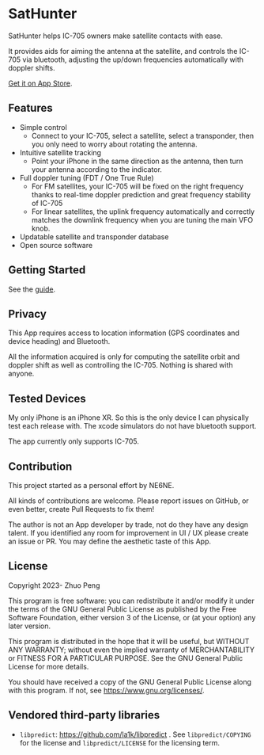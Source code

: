 # SatHunter

SatHunter helps IC-705 owners make satellite contacts with ease.

It provides aids for aiming the antenna at the satellite, and
controls the IC-705 via bluetooth, adjusting the up/down frequencies
automatically with doppler shifts.

[Get it on App Store](https://apps.apple.com/us/app/sathunter/id6449915406).

## Features

- Simple control
    - Connect to your IC-705, select a satellite, select a transponder, then you only need
      to worry about rotating the antenna.
- Intuitive satellite tracking
    - Point your iPhone in the same direction as the antenna, then turn your antenna
      according to the indicator. 
- Full doppler tuning (FDT / One True Rule)
    - For FM satellites, your IC-705 will be fixed on the right frequency thanks to
       real-time doppler prediction and great frequency stability of IC-705
    - For linear satellites, the uplink frequency automatically and correctly matches
      the downlink frequency when you are tuning the main VFO knob.
- Updatable satellite and transponder database
- Open source software

## Getting Started
See the [guide](Docs/GettingStarted.md).

## Privacy

This App requires access to location information (GPS coordinates and device heading) and
Bluetooth.

All the information acquired is only for computing the satellite orbit and doppler shift as well
as controlling the IC-705. Nothing is shared with anyone.

## Tested Devices

My only iPhone is an iPhone XR. So this is the only device I can physically
test each release with. The xcode simulators do not have bluetooth support.

The app currently only supports IC-705.

## Contribution

This project started as a personal effort by NE6NE.

All kinds of contributions are welcome. Please report issues on GitHub, or even better, create
Pull Requests to fix them!

The author is not an App developer by trade, not do they have any design talent. If you identified any
room for improvement in UI / UX please create an issue or PR. You may define the aesthetic taste of
this App.

## License

Copyright 2023- Zhuo Peng

This program is free software: you can redistribute it and/or modify
it under the terms of the GNU General Public License as published by
the Free Software Foundation, either version 3 of the License, or
(at your option) any later version.

This program is distributed in the hope that it will be useful,
but WITHOUT ANY WARRANTY; without even the implied warranty of
MERCHANTABILITY or FITNESS FOR A PARTICULAR PURPOSE.  See the
GNU General Public License for more details.

You should have received a copy of the GNU General Public License
along with this program.  If not, see <https://www.gnu.org/licenses/>.

## Vendored third-party libraries

- `libpredict`: https://github.com/la1k/libpredict .
   See `libpredict/COPYING` for the license and `libpredict/LICENSE` for the licensing term.

